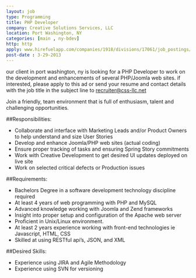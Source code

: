 ```yaml
---
layout: job
type: Programming
title: PHP Developer
company: Creative Solutions Services, LLC
location: Port Washington, NY
categories: [main , ny-bdev]
http: http
apply: www.hirefuelapp.com/companies/1918/divisions/17061/job_postings/3872825
post-date : 3-29-2013
---
```


our client in port washington, ny is looking for a PHP Developer to work on the development and enhancements of several PHP/Joomla web sites. if interested, please apply to this ad or send your resume and contact details with the job title in the subject line to recruiter@css-llc.net

Join a friendly, team environment that is full of enthusiasm, talent and challenging opportunities.

##Responsibilities:

* Collaborate and interface with Marketing Leads and/or Product Owners to help understand and size User Stories
* Develop and enhance Joomla/PHP web sites (actual coding)
* Ensure proper tracking of tasks and ensuring Spring Story commitments
* Work with Creative Development to get desired UI updates deployed on live site
* Work on selected critical defects or Production issues

##Requirements:

* Bachelors Degree in a software development technology discipline required
* At least 4 years of web programming with PHP and MySQL
* Advanced knowledge working with Joomla and Zend frameworks
* Insight into proper setup and configuration of the Apache web server
* Proficient in Unix/Linux environment.
* At least 2 years experience working with front-end technologies ie Javascript, HTML, CSS
* Skilled at using RESTful api’s, JSON, and XML

##Desired Skills:

* Experience using JIRA and Agile Methodology
* Experience using SVN for versioning
